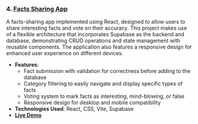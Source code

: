 ### 4. [Facts Sharing App](./facts-app/README.md)

A facts-sharing app implemented using React, designed to allow users to share interesting facts and vote on their accuracy. This project makes use of a flexible architecture that incorporates Supabase as the backend and database, demonstrating CRUD operations and state management with reusable components. The application also features a responsive design for enhanced user experience on different devices.

- **Features**:
  - Fact submission with validation for correctness before adding to the database
  - Category filtering to easily navigate and display specific types of facts
  - Voting system to mark facts as interesting, mind-blowing, or false
  - Responsive design for desktop and mobile compatibility
- **Technologies Used**: React, CSS, Vite, Supabase
- **[Live Demo](https://facts-gnikolay.netlify.app)**
